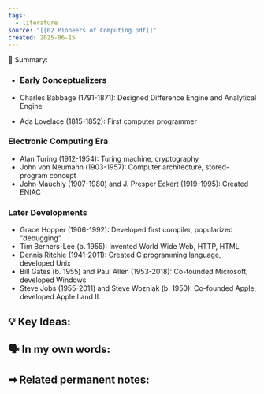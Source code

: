 ```yaml
---
tags:
  - literature
source: "[[02 Pioneers of Computing.pdf]]"
created: 2025-06-15
---
```


📖 Summary:
- ### Early Conceptualizers

- Charles Babbage (1791-1871): Designed Difference Engine and Analytical Engine
- Ada Lovelace (1815-1852): First computer programmer

### Electronic Computing Era

- Alan Turing (1912-1954): Turing machine, cryptography
- John von Neumann (1903-1957): Computer architecture, stored-program concept
- John Mauchly (1907-1980) and J. Presper Eckert (1919-1995): Created ENIAC

### Later Developments

- Grace Hopper (1906-1992): Developed first compiler, popularized "debugging"
- Tim Berners-Lee (b. 1955): Invented World Wide Web, HTTP, HTML
- Dennis Ritchie (1941-2011): Created C programming language, developed Unix
- Bill Gates (b. 1955) and Paul Allen (1953-2018): Co-founded Microsoft, developed Windows
- Steve Jobs (1955-2011) and Steve Wozniak (b. 1950): Co-founded Apple, developed Apple I and II.

💡 Key Ideas:
- 

🗣 In my own words:
- 

➡ Related permanent notes:
- 
